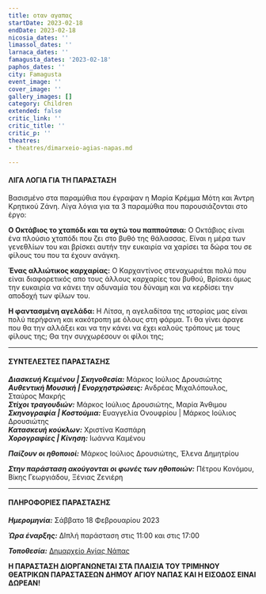 ```yaml
---
title: οταν αγαπας
startDate: 2023-02-18
endDate: 2023-02-18
nicosia_dates: ''
limassol_dates: ''
larnaca_dates: ''
famagusta_dates: '2023-02-18'
paphos_dates: ''
city: Famagusta
event_image: ''
cover_image: ''
gallery_images: []
category: Children
extended: false
critic_link: ''
critic_title: ''
critic_p: ''
theatres:
- theatres/dimarxeio-agias-napas.md

---
```

#### ΛΙΓΑ ΛΟΓΙΑ ΓΙΑ ΤΗ ΠΑΡΑΣΤΑΣΗ

Βασισμένο στα παραμύθια που έγραψαν η Μαρία Κρέμμα Μότη και Άντρη Κρητικού Ζάνη. Λίγα λόγια για τα 3 παραμύθια που παρουσιάζονται στο έργο:

**Ο Οκτάβιος το χταπόδι και τα οχτώ του παππούτσια:** Ο Οκτάβιος είναι ένα πλούσιο χταπόδι που ζει στο βυθό της θάλασσας. Εϊναι η μέρα των γενεθλίων του και βρίσκει αυτήν την ευκαιρία να χαρίσει τα δώρα του σε φίλους του που τα έχουν ανάγκη.

**Ένας αλλιώτικος καρχαρίας:** Ο Καρχαντίνος στεναχωριέται πολύ που είναι διαφορετικός απο τους άλλους καρχαρίες του βυθού, Βρίσκει όμως την ευκαιρία να κάνει την αδυναμία του δύναμη και να κερδίσει την αποδοχή των φίλων του.

**Η φαντασμένη αγελάδα:** Η Λίτσα, η αγελαδίτσα της ιστορίας μας είναι πολύ περήφανη και κακότροπη με όλους στη φάρμα. Τι θα γίνει άραγε που θα την αλλάξει και να την κάνει να έχει καλούς τρόπους με τους φίλους της; Θα την συγχωρέσουν οι φίλοι της;

***

#### ΣΥΝΤΕΛΕΣΤΕΣ ΠΑΡΑΣΤΑΣΗΣ

**_Διασκευή Κειμένου | Σκηνοθεσία:_** Μάρκος Ιούλιος Δρουσιώτης  
**_Αυθεντική Μουσική | Ενορχηστρώσεις:_** Ανδρέας Μιχαλόπουλος, Σταύρος Μακρής  
**_Στίχοι τραγουδιών:_** Μάρκος Ιούλιος Δρουσιώτης, Μαρία Άνθιμου  
**_Σκηνογραφία | Κοστούμια:_** Ευαγγελία Ονουφρίου | Μάρκος Ιούλιος Δρουσιώτης  
**_Κατασκευή κούκλων:_** Χριστίνα Κασπάρη  
**_Χορογραφίες | Κίνηση:_** Ιωάννα Καμένου

**_Παίζουν οι ηθοποιοί:_** Μάρκος Ιούλιος Δρουσιώτης, Έλενα Δημητρίου

**_Στην παράσταση ακούγονται οι φωνές των ηθοποιών:_** Πέτρου Κονόμου, Βίκης Γεωργιάδου, Ξένιας Ζενιέρη

***

#### ΠΛΗΡΟΦΟΡΙΕΣ ΠΑΡΑΣΤΑΣΗΣ

**_Ημερομηνία:_** Σάββατο 18 Φεβρουαρίου 2023

**_Ώρα έναρξης:_** ΔΙπλή παράσταση στις 11:00 και στις 17:00

**_Τοποθεσία:_** [Δημαρχείο Αγίας Νάπας](?#map)

**Η ΠΑΡΑΣΤΑΣΗ ΔΙΟΡΓΑΝΩΝΕΤΑΙ ΣΤΑ ΠΛΑΙΣΙΑ ΤΟΥ ΤΡΙΜΗΝΟΥ ΘΕΑΤΡΙΚΩΝ ΠΑΡΑΣΤΑΣΕΩΝ ΔΗΜΟΥ ΑΓΙΟΥ ΝΑΠΑΣ ΚΑΙ Η ΕΙΣΟΔΟΣ ΕΙΝΑΙ ΔΩΡΕΑΝ!**
